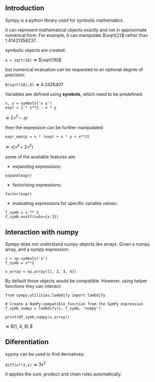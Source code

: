 ## Introduction
Sympy is a python library used for symbolic mathematics.

It can represent mathematical objects exactly and not in approximate numerical form. For example, it can manipulate $\sqrt{2}$ rather than $1.41421356237$.

symbolic objects are created:

`a = sqrt(18)` => $\sqrt(18)$

but numerical evaluation can be requested to an optional degree of precision:

`N(sqrt(18),8)` => $4.2426407$

Variables are defined using **symbols**, which need to be predefined:

```
x, y = symbols('x y')
expr = 2 * x**2 - x * y
```
=> $2𝑥^2−𝑥𝑦$

then the expression can be further manipulated: 

`expr_manip = x * (expr + x * y + x**3)` 

=> $𝑥(𝑥^3+2𝑥^2)$

some of the available features are:

- expanding expressions: 

`expand(expr)`

- factorising expressions:

`factor(expr)`

- evaluating expressions for specific variable values: 

```
f_symb = x ** 2
f_symb.evalf(subs={x:3})
```
## Interaction with numpy

Sympy does not understand numpy objects like arrays. Given a numpy array, and a sympy expression:

```
x = sp.symbols('x')
f_symb = x**2

x_array = np.array([1, 2, 3, 4])
```
By default those objects would be compatible. However, using helper functions they can interact:

```
from sympy.utilities.lambdify import lambdify

# Create a NumPy-compatible function from the SymPy expression
f_symb_numpy = lambdify(x, f_symb, 'numpy')

print(df_symb_numpy(x_array))

```
=> $[1,  4, 9]
$


## Diferentiation

sypmy can be used to find derivatives:

`diff(x**3,x)` => $3x^2$

it applies the sum, product and chain rules automatically.

